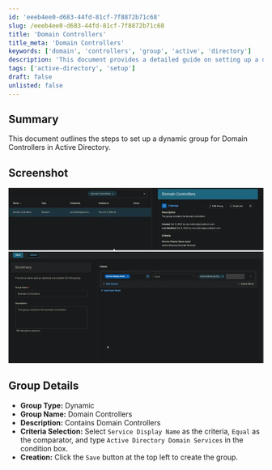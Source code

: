 ```yaml
---
id: 'eeeb4ee0-d683-44fd-81cf-7f8872b71c68'
slug: /eeeb4ee0-d683-44fd-81cf-7f8872b71c68
title: 'Domain Controllers'
title_meta: 'Domain Controllers'
keywords: ['domain', 'controllers', 'group', 'active', 'directory']
description: 'This document provides a detailed guide on setting up a dynamic group for Domain Controllers in Active Directory, including criteria selection and group creation steps.'
tags: ['active-directory', 'setup']
draft: false
unlisted: false
---
```


## Summary

This document outlines the steps to set up a dynamic group for Domain Controllers in Active Directory.

## Screenshot

![Screenshot 1](../../../static/img/docs/eeeb4ee0-d683-44fd-81cf-7f8872b71c68/image_1.webp)  
![Screenshot 2](../../../static/img/docs/eeeb4ee0-d683-44fd-81cf-7f8872b71c68/image_2.webp)  

## Group Details

- **Group Type:** Dynamic  
- **Group Name:** Domain Controllers  
- **Description:** Contains Domain Controllers  
- **Criteria Selection:** Select `Service Display Name` as the criteria, `Equal` as the comparator, and type `Active Directory Domain Services` in the condition box.  
- **Creation:** Click the `Save` button at the top left to create the group.  
